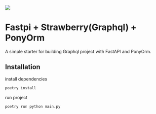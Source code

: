 <img src="https://hsto.org/webt/do/al/9r/doal9rooo82-mno5pquw8eeijcu.png"/>

# Fastpi + Strawberry(Graphql) + PonyOrm
A simple starter for building Graphql project with FastAPI and PonyOrm.
## Installation

install dependencies
```bash
poetry install
```

run project
```bash
poetry run python main.py
```